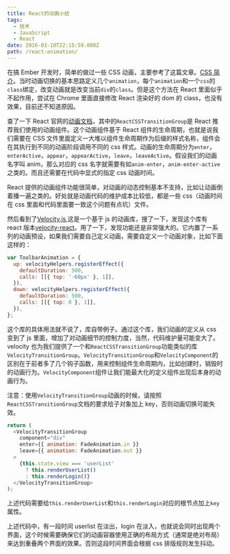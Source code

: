 ```yaml
---
title: React的动画小结
tags:
  - 技术
  - JavaScript
  - React
date: 2016-03-10T22:15:59.000Z
path: /react-animation/
---
```


在搞 Ember 开发时，简单的做过一些 CSS 动画，主要参考了这篇文章。[CSS 简介](http://www.ruanyifeng.com/blog/2014/02/css_transition_and_animation.html)。当时动画切换的基本思路定义几个`animation`，每个`animation`和一个`css`的`class`绑定，改变动画就是改变当前`div`的`class`。但是这个方法在 React 里面似乎不起作用，尝试在 Chrome 里面直接修改 React 渲染好的 dom 的 class，也没有效果，目前还不知道原因。

查了一下 React 官网的[动画文档](https://facebook.github.io/react/docs/animation.html)，其中的`ReactCSSTransitionGroup`是 React 推荐我们使用的动画组件。这个动画组件基于 React 组件的生命周期，也就是说我们需要在 CSS 文件里面定义一大堆以组件生命周期作为后缀的样式名称，组件会在其执行到不同的动画阶段调用不同的 css 样式。动画的生命周期分为`enter`，`enterActive`，`appear`，`appearActive`，`leave`，`leaveActive`。假设我们的动画名字叫 anim，那么对应的 css 名字就需要有如`anim-enter`，`anim-enter-active`之类的。而且还需要在代码中显式的指定 css 动画时间。

React 提供的动画组件功能很简单，对动画的动态控制基本不支持，比如让动画倒着播一遍之类的。好处就是动画代码的维护成本比较低，都是一些 css（动画时间在 css 里面和代码里面要一致这个问题有点坑）文件。

然后看到了[Velocity.js](http://julian.com/research/velocity/),这是一个基于 js 的动画库，搜了一下，发现这个库有 react 版本[velocity-react](https://www.npmjs.com/package/velocity-react)。用了一下，发现功能还是非常强大的。它内置了一系列的动画预设，如果我们需要自己定义动画，需要自定义一个动画对象，比如下面这样的：

```js
var ToolbarAnimation = {
  up: velocityHelpers.registerEffect({
    defaultDuration: 500,
    calls: [[{ top: '-60px' }, 1]],
  }),
  down: velocityHelpers.registerEffect({
    defaultDuration: 500,
    calls: [[{ top: 0 }, 1]],
  }),
};
```

这个库的具体用法就不说了，库自带例子。通过这个库，我们动画的定义从 css 变到了 js 里面，增加了对动画细节的控制力度，当然，代码维护量可能变大了。velocity 也为我们提供了一个和`ReactCSSTransitionGroup`功能类似的库`VelocityTransitionGroup`。`VelocityTransitionGroup`和`VelocityComponent`的区别在于前者多了几个钩子函数，用来控制组件生命周期内，比如创建时，销毁时的动画行为。`VelocityComponent`组件让我们能最大化的定义组件出现后本身的动画行为。

注意：使用`VelocityTransitionGroup`动画的时候，请按照`ReactCSSTransitionGroup`文档的要求给子对象加上 key，否则动画切换可能失效。

```js
return (
  <VelocityTransitionGroup
    component="div"
    enter={{ animation: FadeAnimation.in }}
    leave={{ animation: FadeAnimation.out }}
  >
    {this.state.view === 'userList'
      ? this.renderUserList()
      : this.renderLogin()}
  </VelocityTransitionGroup>
);
```

上述代码需要给`this.renderUserList`和`this.renderLogin`对应的根节点加上`key`属性。

上述代码中，有一段时间 userlist 在淡出，login 在淡入，也就说会同时出现两个界面，这个时候需要确保它们的动画容器使用正确的布局方式（通常是绝对布局）来达到重叠两个界面的效果。否则这段时间界面会根据 css 排版规则发生抖动。
